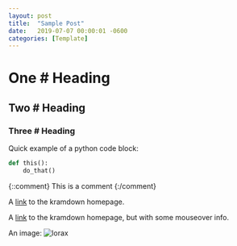 ```yaml
---
layout: post
title:  "Sample Post"
date:   2019-07-07 00:00:01 -0600
categories: [Template]
---
```


# One # Heading
## Two # Heading
### Three # Heading

Quick example of a python code block:
~~~ python
def this():
    do_that()
~~~~

{::comment}
This is a comment
{:/comment}

A [link](http://kramdown.gettalong.org)
to the kramdown homepage.


A [link](http://kramdown.gettalong.org "Mouseover Information")
to the kramdown homepage, but with some mouseover info.

An image: ![lorax](/assets/lorax.jpg)
